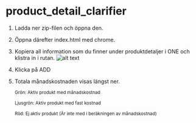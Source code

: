 # product_detail_clarifier

1. Ladda ner zip-filen och öppna den.
2. Öppna därefter index.html med chrome.
3. Kopiera all information som du finner under produktdetaljer i ONE och klistra in i rutan.
![alt text](Skärmbild.png)
5. Klicka på ADD
6. Totala månadskostnaden visas längst ner.
   
    <sub>Grön: Aktiv produkt med månadskostnad</sub>
    
    <sub>Ljusgrön: Aktiv produkt med fast kostnad</sub>
    
    <sub>Röd: Ej aktiv produkt (Är inte med i beräkningen av månadskostnad)</sub>
